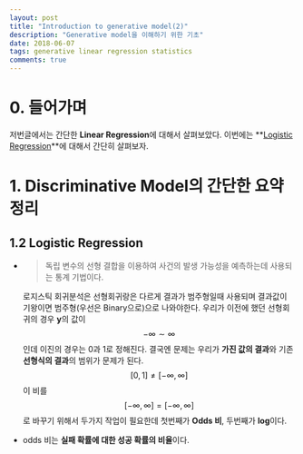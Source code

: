 ```yaml
---
layout: post
title: "Introduction to generative model(2)"
description: "Generative model을 이해하기 위한 기초"
date: 2018-06-07
tags: generative linear regression statistics
comments: true
---
```


# 0. 들어가며

저번글에서는 간단한 **Linear Regression**에 대해서 살펴보았다. 이번에는 **[Logistic Regression](https://ko.wikipedia.org/wiki/로지스틱_회귀)**에 대해서 간단히 살펴보자.



# 1. Discriminative Model의 간단한 요약 정리

## 1.2 Logistic Regression

- > 독립 변수의 선형 결합을 이용하여 사건의 발생 가능성을 예측하는데 사용되는 통계 기법이다. 

  로지스틱 회귀분석은 선형회귀랑은 다르게 결과가 범주형일때 사용되며 결과값이 기왕이면 범주형(우선은 Binary으로)으로 나와야한다. 우리가 이전에 했던 선형회귀의 경우 **y**의 값이 $$-\infty\sim\infty$$ 인데 이진의 경우는 0과 1로 정해진다. 결국엔 문제는 우리가 **가진 값의 결과**와 기존 **선형식의 결과**의 범위가 문제가 된다.$$[0,1] \neq [-\infty, \infty]$$ 이 비를 $$[-\infty, \infty]=[-\infty, \infty]$$로 바꾸기 위해서 두가지 작업이 필요한데 첫번째가 **Odds 비**, 두번째가 **log**이다.

- odds 비는 **실패 확률에 대한 성공 확률의 비율**이다. 



